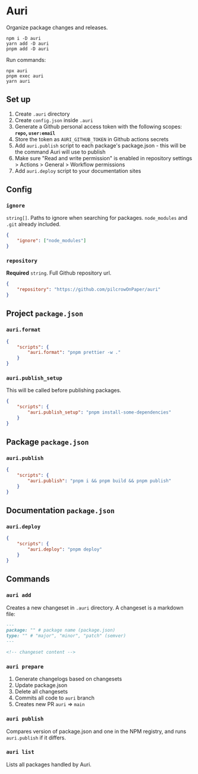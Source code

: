 # Auri

Organize package changes and releases.

```
npm i -D auri
yarn add -D auri
pnpm add -D auri
```

Run commands:

```
npx auri
pnpm exec auri
yarn auri
```

## Set up

1. Create `.auri` directory
2. Create `config.json` inside `.auri`
3. Generate a Github personal access token with the following scopes: **`repo`, `user:email`**
4. Store the token as `AURI_GITHUB_TOKEN` in Github actions secrets
5. Add `auri.publish` script to each package's package.json - this will be the command Auri will use to publish
6. Make sure "Read and write permission" is enabled in repository settings > Actions > General > Workflow permissions
7. Add `auri.deploy` script to your documentation sites

## Config

### `ignore`

`string[]`. Paths to ignore when searching for packages. `node_modules` and `.git` already included.

```json
{
	"ignore": ["node_modules"]
}
```

### `repository`

**Required** `string`. Full Github repository url.

```json
{
	"repository": "https://github.com/pilcrowOnPaper/auri"
}
```

## Project `package.json`

### `auri.format`

```json
{
	"scripts": {
		"auri.format": "pnpm prettier -w ."
	}
}
```

### `auri.publish_setup`

This will be called before publishing packages.

```json
{
	"scripts": {
		"auri.publish_setup": "pnpm install-some-dependencies"
	}
}
```

## Package `package.json`

### `auri.publish`

```json
{
	"scripts": {
		"auri.publish": "pnpm i && pnpm build && pnpm publish"
	}
}
```

## Documentation `package.json`

### `auri.deploy`

```json
{
	"scripts": {
		"auri.deploy": "pnpm deploy"
	}
}
```

## Commands

### `auri add`

Creates a new changeset in `.auri` directory. A changeset is a markdown file:

```md
---
package: "" # package name (package.json)
type: "" # "major", "minor", "patch" (semver)
---

<!-- changeset content -->
```

### `auri prepare`

1. Generate changelogs based on changesets
2. Update package.json
3. Delete all changesets
4. Commits all code to `auri` branch
5. Creates new PR `auri` => `main`

### `auri publish`

Compares version of package.json and one in the NPM registry, and runs `auri.publish` if it differs.

### `auri list`

Lists all packages handled by Auri.
